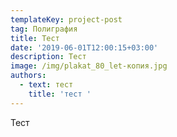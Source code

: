 ```yaml
---
templateKey: project-post
tag: Полиграфия
title: Тест
date: '2019-06-01T12:00:15+03:00'
description: Тест
image: /img/plakat_80_let-копия.jpg
authors:
  - text: тест
    title: 'тест '
---
```

Тест
